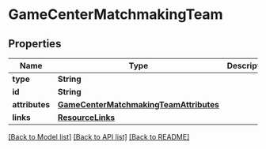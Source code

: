 # GameCenterMatchmakingTeam

## Properties
Name | Type | Description | Notes
------------ | ------------- | ------------- | -------------
**type** | **String** |  | 
**id** | **String** |  | 
**attributes** | [**GameCenterMatchmakingTeamAttributes**](GameCenterMatchmakingTeamAttributes.md) |  | [optional] 
**links** | [**ResourceLinks**](ResourceLinks.md) |  | [optional] 

[[Back to Model list]](../README.md#documentation-for-models) [[Back to API list]](../README.md#documentation-for-api-endpoints) [[Back to README]](../README.md)


